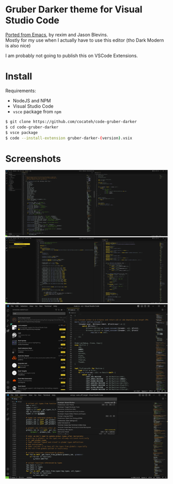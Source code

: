 # Gruber Darker theme for Visual Studio Code

[Ported from Emacs](https://github.com/rexim/gruber-darker-theme), by rexim and Jason Blevins.  
Mostly for my use when I actually have to use this editor (tho Dark Modern is also nice)

I am probably not going to publish this on VSCode Extensions.

# Install

Requirements:
- NodeJS and NPM 
- Visual Studio Code
- `vsce` package from `npm`

```sh
$ git clone https://github.com/cocateh/code-gruber-darker
$ cd code-gruber-darker
$ vsce package
$ code --install-extension gruber-darker-(version).vsix
```

# Screenshots

![](screenshots/1.png)
![](screenshots/2.png)
![](screenshots/3.png)
![](screenshots/4.png)
